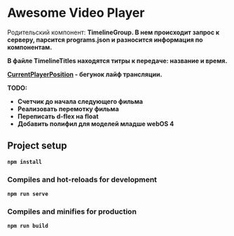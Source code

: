 # Awesome Video Player

Родительский компонент: <b>TimelineGroup<b/>.
В нем происходит запрос к серверу, парсится programs.json и разносится информация по компонентам.

В файле <b>TimelineTitles</b> находятся титры к передаче: название и время.

<a href="scr/components/CurrentPlayerPosition.vue">CurrentPlayerPosition</a> - бегунок лайф трансляции.

TODO:

<ul>
    <li>Счетчик до начала следующего фильма</li>
    <li>Реализовать перемотку фильма</li>
    <li>Переписать d-flex на float</li>
    <li>Добавить полифил для моделей младше webOS 4</li>

</ul>

## Project setup
```
npm install
```

### Compiles and hot-reloads for development
```
npm run serve
```

### Compiles and minifies for production
```
npm run build
```


